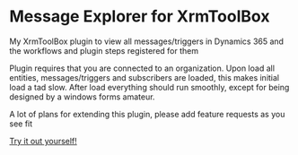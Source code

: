 # Message Explorer for XrmToolBox
My XrmToolBox plugin to view all messages/triggers in Dynamics 365 and the workflows and plugin steps registered for them

Plugin requires that you are connected to an organization.
Upon load all entities, messages/triggers and subscribers are loaded, this makes initial load a tad slow.
After load everything should run smoothly, except for being designed by a windows forms amateur.

A lot of plans for extending this plugin, please add feature requests as you see fit

[Try it out yourself!](https://www.xrmtoolbox.com/plugins/MessageExplorer/)
